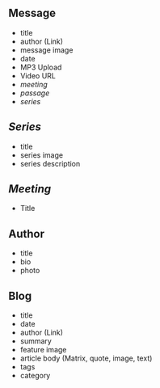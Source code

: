 
## Message
- title
- author (Link)
- message image
- date
- MP3 Upload
- Video URL
- *meeting*
- *passage*
- *series*


## *Series*
- title
- series image
- series description

## *Meeting*
- Title


## Author
- title
- bio
- photo


## Blog
- title
- date
- author (Link)
- summary
- feature image
- article body (Matrix, quote, image, text)
- tags
- category
